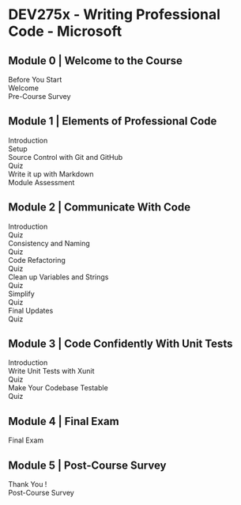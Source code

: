 # DEV275x - Writing Professional Code - Microsoft  

## Module 0 | Welcome to the Course  
Before You Start  
Welcome  
Pre-Course Survey  

## Module 1 | Elements of Professional Code  
Introduction  
Setup  
Source Control with Git and GitHub  
Quiz  
Write it up with Markdown  
Module Assessment  

## Module 2 | Communicate With Code  
Introduction  
Quiz  
Consistency and Naming  
Quiz  
Code Refactoring  
Quiz  
Clean up Variables and Strings  
Quiz  
Simplify  
Quiz  
Final Updates  
Quiz  

## Module 3 | Code Confidently With Unit Tests  
Introduction  
Write Unit Tests with Xunit  
Quiz  
Make Your Codebase Testable  
Quiz  

## Module 4 | Final Exam  
Final Exam  

## Module 5 | Post-Course Survey  
Thank You !  
Post-Course Survey  